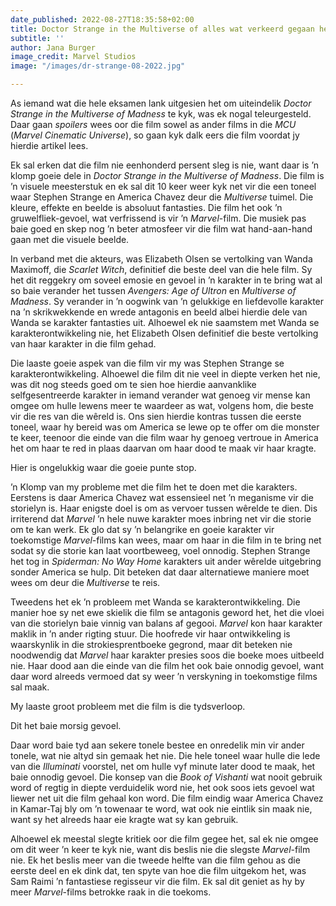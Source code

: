 ```yaml
---
date_published: 2022-08-27T18:35:58+02:00
title: Doctor Strange in the Multiverse of alles wat verkeerd gegaan het
subtitle: ''
author: Jana Burger
image_credit: Marvel Studios
image: "/images/dr-strange-08-2022.jpg"

---
```

As iemand wat die hele eksamen lank uitgesien het om uiteindelik _Doctor Strange in the Multiverse of Madness_ te kyk, was ek nogal teleurgesteld. Daar gaan _spoilers_ wees oor die film sowel as ander films in die _MCU_ (_Marvel Cinematic Universe_), so gaan kyk dalk eers die film voordat jy hierdie artikel lees.

Ek sal erken dat die film nie eenhonderd persent sleg is nie, want daar is ’n klomp goeie dele in _Doctor Strange in the Multiverse of Madness_. Die film is ’n visuele meesterstuk en ek sal dit 10 keer weer kyk net vir die een toneel waar Stephen Strange en America Chavez deur die _Multiverse_ tuimel. Die kleure, effekte en beelde is absoluut fantasties. Die film het ook ’n gruwelfliek-gevoel, wat verfrissend is vir ’n _Marvel_-film. Die musiek pas baie goed en skep nog ’n beter atmosfeer vir die film wat hand-aan-hand gaan met die visuele beelde.

In verband met die akteurs, was Elizabeth Olsen se vertolking van Wanda Maximoff, die _Scarlet Witch_, definitief die beste deel van die hele film. Sy het dit reggekry om soveel emosie en gevoel in ’n karakter in te bring wat al so baie verander het tussen _Avengers: Age of Ultron_ en _Multiverse of Madness_. Sy verander in ’n oogwink van ’n gelukkige en liefdevolle karakter na ’n skrikwekkende en wrede antagonis en beeld albei hierdie dele van Wanda se karakter fantasties uit. Alhoewel ek nie saamstem met Wanda se karakterontwikkeling nie, het Elizabeth Olsen definitief die beste vertolking van haar karakter in die film gehad.

Die laaste goeie aspek van die film vir my was Stephen Strange se karakterontwikkeling. Alhoewel die film dit nie veel in diepte verken het nie, was dit nog steeds goed om te sien hoe hierdie aanvanklike selfgesentreerde karakter in iemand verander wat genoeg vir mense kan omgee om hulle lewens meer te waardeer as wat, volgens hom, die beste vir die res van die wêreld is. Ons sien hierdie kontras tussen die eerste toneel, waar hy bereid was om America se lewe op te offer om die monster te keer, teenoor die einde van die film waar hy genoeg vertroue in America het om haar te red in plaas daarvan om haar dood te maak vir haar kragte.

Hier is ongelukkig waar die goeie punte stop.

’n Klomp van my probleme met die film het te doen met die karakters. Eerstens is daar America Chavez wat essensieel net ’n meganisme vir die storielyn is. Haar enigste doel is om as vervoer tussen wêrelde te dien. Dis irriterend dat _Marvel_ ’n hele nuwe karakter moes inbring net vir die storie om te kan werk. Ek glo dat sy ’n belangrike en goeie karakter vir toekomstige _Marvel_-films kan wees, maar om haar in die film in te bring net sodat sy die storie kan laat voortbeweeg, voel onnodig. Stephen Strange het tog in _Spiderman: No Way Home_ karakters uit ander wêrelde uitgebring sonder America se hulp. Dit beteken dat daar alternatiewe maniere moet wees om deur die _Multiverse_ te reis.

Tweedens het ek ’n probleem met Wanda se karakterontwikkeling. Die manier hoe sy net ewe skielik die film se antagonis geword het, het die vloei van die storielyn baie vinnig van balans af gegooi. _Marvel_ kon haar karakter maklik in ’n ander rigting stuur. Die hoofrede vir haar ontwikkeling is waarskynlik in die strokiesprentboeke gegrond, maar dit beteken nie noodwendig dat _Marvel_ haar karakter presies soos die boeke moes uitbeeld nie. Haar dood aan die einde van die film het ook baie onnodig gevoel, want daar word alreeds vermoed dat sy weer ’n verskyning in toekomstige films sal maak.

My laaste groot probleem met die film is die tydsverloop.

Dit het baie morsig gevoel.

Daar word baie tyd aan sekere tonele bestee en onredelik min vir ander tonele, wat nie altyd sin gemaak het nie. Die hele toneel waar hulle die lede van die _Illuminati_ voorstel, net om hulle vyf minute later dood te maak, het baie onnodig gevoel. Die konsep van die _Book of Vishanti_ wat nooit gebruik word of regtig in diepte verduidelik word nie, het ook soos iets gevoel wat liewer net uit die film gehaal kon word. Die film eindig waar America Chavez in Kamar-Taj bly om ’n towenaar te word, wat ook nie eintlik sin maak nie, want sy het alreeds haar eie kragte wat sy kan gebruik.

Alhoewel ek meestal slegte kritiek oor die film gegee het, sal ek nie omgee om dit weer ’n keer te kyk nie, want dis beslis nie die slegste _Marvel_-film nie. Ek het beslis meer van die tweede helfte van die film gehou as die eerste deel en ek dink dat, ten spyte van hoe die film uitgekom het, was Sam Raimi ’n fantastiese regisseur vir die film. Ek sal dit geniet as hy by meer _Marvel_-films betrokke raak in die toekoms.